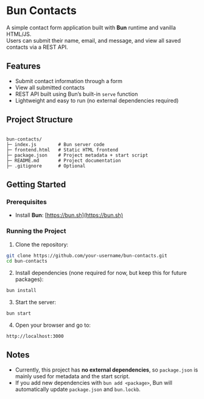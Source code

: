 # Bun Contacts

A simple contact form application built with **Bun** runtime and vanilla HTML/JS.  
Users can submit their name, email, and message, and view all saved contacts via a REST API.

## Features

- Submit contact information through a form
- View all submitted contacts
- REST API built using Bun’s built-in `serve` function
- Lightweight and easy to run (no external dependencies required)

## Project Structure

```

bun-contacts/
├─ index.js        # Bun server code
├─ frontend.html   # Static HTML frontend
├─ package.json    # Project metadata + start script
├─ README.md       # Project documentation
├─ .gitignore      # Optional 

````

## Getting Started

### Prerequisites

- Install **Bun**: [https://bun.sh](https://bun.sh)

### Running the Project

1. Clone the repository:

```bash
git clone https://github.com/your-username/bun-contacts.git
cd bun-contacts
````

2. Install dependencies (none required for now, but keep this for future packages):

```bash
bun install
```

3. Start the server:

```bash
bun start
```

4. Open your browser and go to:

```
http://localhost:3000
```


## Notes

* Currently, this project has **no external dependencies**, so `package.json` is mainly used for metadata and the start script.
* If you add new dependencies with `bun add <package>`, Bun will automatically update `package.json` and `bun.lockb`.
